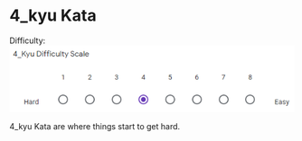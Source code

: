 # 4_kyu Kata

Difficulty: ![4_kyu_difficulty_diagram](4_kyu.PNG?raw=true)

4_kyu Kata are where things start to get hard.
